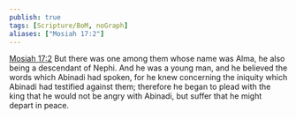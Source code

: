 ```yaml
---
publish: true
tags: [Scripture/BoM, noGraph]
aliases: ["Mosiah 17:2"]
---
```

[Mosiah 17:2](https://churchofjesuschrist.org/study/scriptures/bofm/mosiah/17?lang=eng&id=p2#p2) But there was one among them whose name was Alma, he also being a descendant of Nephi. And he was a young man, and he believed the words which Abinadi had spoken, for he knew concerning the iniquity which Abinadi had testified against them; therefore he began to plead with the king that he would not be angry with Abinadi, but suffer that he might depart in peace.
